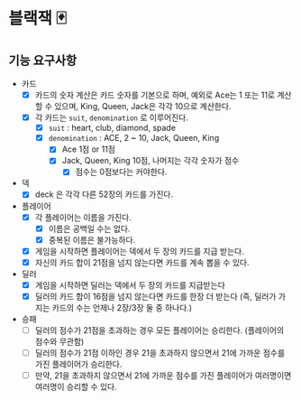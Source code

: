 # 블랙잭 🃏

## 기능 요구사항

- 카드
  - [x] 카드의 숫자 계산은 카드 숫자를 기본으로 하며, 예외로 Ace는 1 또는 11로 계산할 수 있으며, King, Queen, Jack은 각각 10으로 계산한다.
  - [x] 각 카드는 `suit`, `denomination` 로 이루어진다. 
    - [x] `suit` : heart, club, diamond, spade
    - [x] `denomination` : ACE, 2 ~ 10, Jack, Queen, King
        - [x] Ace 1점 or 11점
        - [x] Jack, Queen, King 10점, 나머지는 각각 숫자가 점수
          - [x] 점수는 0점보다는 커야한다. 
- 덱
  - [x] deck 은 각각 다른 52장의 카드를 가진다.

- 플레이어
  - [x] 각 플레이어는 이름을 가진다.
    - [x] 이름은 공백일 수는 없다.
    - [x] 중복된 이름은 불가능하다.
  - [x] 게임을 시작하면 플레이어는 덱에서 두 장의 카드를 지급 받는다.
  - [x] 자신의 카드 합이 21점을 넘지 않는다면 카드를 계속 뽑을 수 있다.

- 딜러
  - [x] 게임을 시작하면 딜러는 덱에서 두 장의 카드를 지급받는다
  - [x] 딜러의 카드 합이 16점을 넘지 않는다면 카드를 한장 더 받는다 (즉, 딜러가 가지는 카드의 수는 언제나 2장/3장 둘 중 하나다.)

- 승패
  - [ ] 딜러의 점수가 21점을 초과하는 경우 모든 플레이어는 승리한다. (플레이어의 점수와 무관함)
  - [ ] 딜러의 점수가 21점 이하인 경우 21을 초과하지 않으면서 21에 가까운 점수를 가진 플레이어가 승리한다.
  - [ ] 만약, 21을 초과하지 않으면서 21에 가까운 점수를 가진 플레이어가 여러명이면 여러명이 승리할 수 있다.
